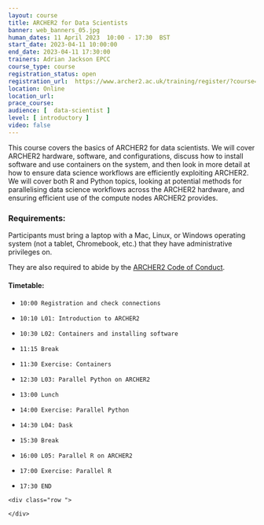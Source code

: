 ```yaml
---
layout: course
title: ARCHER2 for Data Scientists
banner: web_banners_05.jpg 
human_dates: 11 April 2023  10:00 - 17:30  BST
start_date: 2023-04-11 10:00:00
end_date: 2023-04-11 17:30:00
trainers: Adrian Jackson EPCC
course_type: course
registration_status: open
registration_url:  https://www.archer2.ac.uk/training/register/?course=230411-data-scientists
location: Online
location_url:
prace_course: 
audience: [  data-scientist ]
level: [ introductory ]
video: false
---
```



This course covers the basics of ARCHER2 for data scientists. We will cover ARCHER2 hardware, software, and configurations, discuss how to install software and use containers on the system, and then look in more detail at how to ensure data science workflows are efficiently exploiting ARCHER2. We will cover both R and Python topics, looking at potential methods for parallelising data science workflows across the ARCHER2 hardware, and ensuring efficient use of the compute nodes ARCHER2 provides.





### Requirements:

Participants must bring a laptop with a Mac, Linux, or Windows operating system (not a tablet, Chromebook, etc.) that they have administrative privileges on.

They are also required to abide by the [ARCHER2  Code of Conduct](../../../about/policies/code-of-conduct.html). 


#### Timetable:

-     10:00 Registration and check connections
-     10:10 L01: Introduction to ARCHER2
-     10:30 L02: Containers and installing software
-     11:15 Break
-     11:30 Exercise: Containers
-     12:30 L03: Parallel Python on ARCHER2
-     13:00 Lunch
-     14:00 Exercise: Parallel Python
-     14:30 L04: Dask
-     15:30 Break
-     16:00 L05: Parallel R on ARCHER2
-     17:00 Exercise: Parallel R
-     17:30 END


<section id="service">

<!-- 

<h2><a name="materials">Course materials</a></h2>
 -->


    <div class="row ">	

<!-- 		
      <div class="col-xs-6 col-sm-4">
        <a class="ar2_linkbox ar2_linkbox-green" 
          href="   ">
          <strong>Course materials</strong>         
        </a>
      </div>
 -->

<!--  
      <div class="col-xs-6 col-sm-4">
        <a class="ar2_linkbox ar2_linkbox-teal" 
          href="https://pad.archer2.ac.uk/p/230411-data-scientists">
          <strong>Course Chat</strong>       
        </a>
      </div>
		
 -->
 	</div>
		
		
					


<!-- 		
<h2><a name="videos">Videos</a></h2>

<h3>Session 1</h3>

<div>
	<iframe title="Video" width="560" height="315" src="https://www.youtube.com/embed/xxxxxxxxxxx" frameborder="0" allow="accelerometer; autoplay; encrypted-media; gyroscope; picture-in-picture" allowfullscreen></iframe>
</div>

 -->





<!-- 
<h2><a name="feedback">Feedback</a></h2>


    <div class="row ">	

      <div class="col-xs-6 col-sm-4">
        <a class="ar2_linkbox ar2_linkbox-teal" 

           href="../../feedback/?course=230411-data-scientists" 

		>
          <strong>Feedback</strong><br/>
          Please let us know what was great about this course and anything we can improve
        </a>
      </div>
    </div>
		
 -->		

 
</section>


